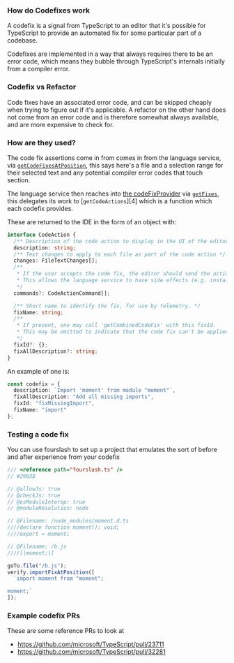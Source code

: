 ### How do Codefixes work

A codefix is a signal from TypeScript to an editor that it's possible for TypeScript to provide an automated fix
for some particular part of a codebase.

Codefixes are implemented in a way that always requires there to be an error code, which means they bubble through
TypeScript's internals initially from a compiler error.

### Codefix vs Refactor

Code fixes have an associated error code, and can be skipped cheaply when trying to figure out if it's applicable.
A refactor on the other hand does not come from an error code and is therefore somewhat always available, and are
more expensive to check for.

### How are they used?

The code fix assertions come in from comes in from the language service, via [`getCodeFixesAtPosition`][1], this
says here's a file and a selection range for their selected text and any potential compiler error codes that touch
section.

The language service then reaches into [the codeFixProvider][2] via [`getFixes`][3], this delegates its work to
[`getCodeActions`][4] which is a function which each codefix provides.

These are returned to the IDE in the form of an object with:

```ts
interface CodeAction {
  /** Description of the code action to display in the UI of the editor */
  description: string;
  /** Text changes to apply to each file as part of the code action */
  changes: FileTextChanges[];
  /**
   * If the user accepts the code fix, the editor should send the action back in a `applyAction` request.
   * This allows the language service to have side effects (e.g. installing dependencies) upon a code fix.
   */
  commands?: CodeActionCommand[];

  /** Short name to identify the fix, for use by telemetry. */
  fixName: string;
  /**
   * If present, one may call 'getCombinedCodeFix' with this fixId.
   * This may be omitted to indicate that the code fix can't be applied in a group.
   */
  fixId?: {};
  fixAllDescription?: string;
}
```

An example of one is:

```ts
const codefix = {
  description: `Import 'moment' from module "moment"`,
  fixAllDescription: "Add all missing imports",
  fixId: "fixMissingImport",
  fixName: "import"
};
```

### Testing a code fix

You can use fourslash to set up a project that emulates the sort of before and after experience from your codefix

```ts
/// <reference path="fourslash.ts" />
// #29038

// @allowJs: true
// @checkJs: true
// @esModuleInterop: true
// @moduleResolution: node

// @Filename: /node_modules/moment.d.ts
////declare function moment(): void;
////export = moment;

// @Filename: /b.js
////[|moment;|]

goTo.file("/b.js");
verify.importFixAtPosition([
  `import moment from "moment";

moment;`
]);
```

### Example codefix PRs

These are some reference PRs to look at

- https://github.com/microsoft/TypeScript/pull/23711
- https://github.com/microsoft/TypeScript/pull/32281

<!-- prettier-ignore-start -->
[1]: <src/services/services.ts - function getCodeFixesAtPosition>
[2]: src/services/codeFixProvider.ts
[3]: <src/services/services.ts - export function getFixes>
[3]: <src/services/codeFixProvider.ts - export function getFixes>
<!-- prettier-ignore-end -->

